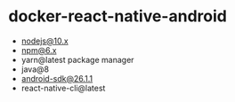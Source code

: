 # docker-react-native-android

* nodejs@10.x
* npm@6.x
* yarn@latest package manager
* java@8
* android-sdk@26.1.1
* react-native-cli@latest
